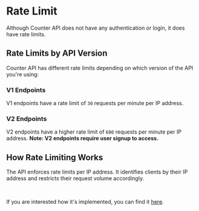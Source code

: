 # Rate Limit

Although Counter API does not have any authentication or login, it does have rate limits.

## Rate Limits by API Version

Counter API has different rate limits depending on which version of the API you're using:

### V1 Endpoints

V1 endpoints have a rate limit of `30` requests per minute per IP address.

### V2 Endpoints

V2 endpoints have a higher rate limit of `600` requests per minute per IP address. **Note: V2 endpoints require user signup to access.**

## How Rate Limiting Works

The API enforces rate limits per IP address. It identifies clients by their IP address and restricts their request volume accordingly.

<br/>

If you are interested how it's implemented, you can find
it <a href="https://github.com/counterapi/counterapi/blob/master/pkg/middlewares/limiter.go#L46" target="_blank">
here</a>.
